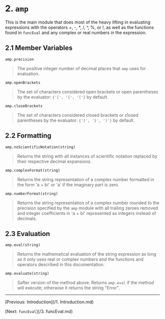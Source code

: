 # 2. `amp`
This is the main module that does most of the heavy lifting in evaluating expressions with the operators +, -, *, /, ^, %, or !, as well as the functions found in `funcEval` and any complex or real numbers in the expression.

## 2.1 Member Variables

`amp.precision` 
> The positive integer number of decimal places that `amp` uses for evaluation.

`amp.openBrackets`
> The set of characters considered open brackets or open parentheses by the evaluator: `{'[', '{', '('}` by default.

`amp.closeBrackets`
> The set of characters considered closed brackets or closed parentheses by the evaluator: `{']', '}', ')'}` by default.

## 2.2 Formatting

`amp.noScientificNotation(string)`
> Returns the string with all instances of scientific notation replaced by their respective decimal expansions.

`amp.complexFormat(string)`
> Returns the string representation of a complex number formatted in the form 'a + bi' or 'a' if the imaginary part is zero.

`amp.numberFormat(string)`
> Returns the string representation of a complex number rounded to the precision specified by the `amp` module with all trailing zeroes removed and integer coefficients in 'a + bi' represented as integers instead of decimals.

## 2.3 Evaluation

`amp.eval(string)`
> Returns the mathematical evaluation of the string expression as long as it only uses real or complex numbers and the functions and operators described in this documentation.

`amp.evaluate(string)`
> Safter version of the method above. Returns `amp.eval` if the method will execute; otherwise it returns the string "Error".

---
[Previous: Introduction](/1. Introduction.md)

[Next: `funcEval`](/3. funcEval.md)
